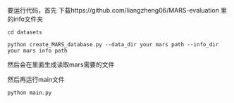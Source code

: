 要运行代码，首先
下载https://github.com/liangzheng06/MARS-evaluation 里的info文件夹
``` 
cd datasets

python create_MARS_database.py --data_dir your mars path --info_dir your mars info path
```
然后会在里面生成读取mars需要的文件

然后再运行main文件

``` python
python main.py
```
